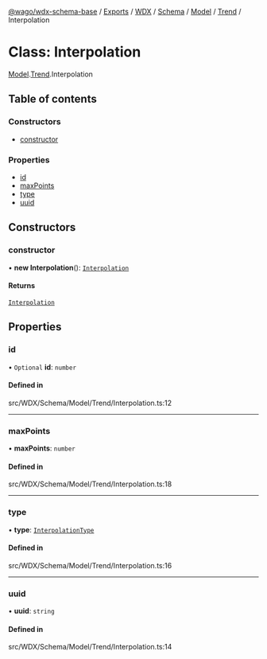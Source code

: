 [@wago/wdx-schema-base](../README.md) / [Exports](../modules.md) / [WDX](../modules/WDX.md) / [Schema](../modules/WDX.Schema.md) / [Model](../modules/WDX.Schema.Model.md) / [Trend](../modules/WDX.Schema.Model.Trend.md) / Interpolation

# Class: Interpolation

[Model](../modules/WDX.Schema.Model.md).[Trend](../modules/WDX.Schema.Model.Trend.md).Interpolation

## Table of contents

### Constructors

- [constructor](WDX.Schema.Model.Trend.Interpolation.md#constructor)

### Properties

- [id](WDX.Schema.Model.Trend.Interpolation.md#id)
- [maxPoints](WDX.Schema.Model.Trend.Interpolation.md#maxpoints)
- [type](WDX.Schema.Model.Trend.Interpolation.md#type)
- [uuid](WDX.Schema.Model.Trend.Interpolation.md#uuid)

## Constructors

### constructor

• **new Interpolation**(): [`Interpolation`](WDX.Schema.Model.Trend.Interpolation.md)

#### Returns

[`Interpolation`](WDX.Schema.Model.Trend.Interpolation.md)

## Properties

### id

• `Optional` **id**: `number`

#### Defined in

src/WDX/Schema/Model/Trend/Interpolation.ts:12

___

### maxPoints

• **maxPoints**: `number`

#### Defined in

src/WDX/Schema/Model/Trend/Interpolation.ts:18

___

### type

• **type**: [`InterpolationType`](../enums/WDX.Schema.Model.Trend.InterpolationType.md)

#### Defined in

src/WDX/Schema/Model/Trend/Interpolation.ts:16

___

### uuid

• **uuid**: `string`

#### Defined in

src/WDX/Schema/Model/Trend/Interpolation.ts:14
